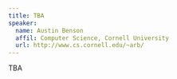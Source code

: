 ```yaml
---
title: TBA
speaker:
  name: Austin Benson
  affil: Computer Science, Cornell University
  url: http://www.cs.cornell.edu/~arb/
---
```

TBA
